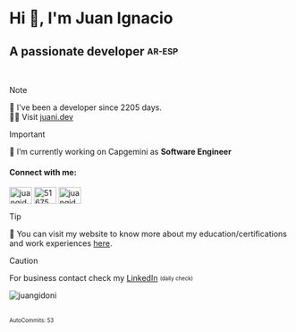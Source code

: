 # Hi 👋, I'm Juan Ignacio
## A passionate developer <sub><sup>AR-ESP</sup></sub>
<br>

> [!NOTE]
> 🧙 I&#39;ve been a developer since 2205 days. <br>
> 👨‍💻 Visit [juani.dev](https://juani.dev) <br>

> [!IMPORTANT]
> 🔭 I’m currently working on Capgemini as **Software Engineer** <br>
> <h4 align="left">Connect with me:</h4>
> <p align="left">
> <a href="https://linkedin.com/in/juangidoni" target="blank"><img align="center" src="https://raw.githubusercontent.com/rahuldkjain/github-profile-readme-generator/master/src/images/icons/Social/linked-in-alt.svg" alt="juangidoni" height="30" width="40" /></a>
> <a href="https://stackoverflow.com/users/51675" target="blank"><img align="center" src="https://raw.githubusercontent.com/rahuldkjain/github-profile-readme-generator/master/src/images/icons/Social/stack-overflow.svg" alt="51675" height="30" width="40" /></a>
> <a href="https://www.hackerrank.com/juan_gidoni" target="blank"><img align="center" src="https://raw.githubusercontent.com/rahuldkjain/github-profile-readme-generator/master/src/images/icons/Social/hackerrank.svg" alt="juangidoni" height="30" width="40" /></a>
> </p>


> [!TIP]
> 📝 You can visit my website to know more about my education/certifications and work experiences [here](https://juani.dev).<br>






> [!CAUTION]
> For business contact check my [LinkedIn](https://linkedin.com/in/juangidoni) <sub><sup>(daily check)</sup></sub> <br>
> <p align="left"> <img src="https://komarev.com/ghpvc/?username=juangidoni&label=Profile%20views&color=0e75b6&style=flat" alt="juangidoni" /> </p>
<br>
<sub><sup>AutoCommits: 53</sup></sub>
  